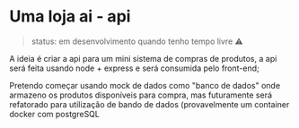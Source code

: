 # Uma loja ai - api

> status: em desenvolvimento quando tenho tempo livre ⚠️

A ideia é criar a api para um mini sistema de compras de produtos, a api será feita usando node + express e será consumida pelo front-end;

Pretendo começar usando mock de dados como "banco de dados" onde armazeno os produtos disponíveis para compra, mas futuramente será refatorado para utilização de bando de dados (provavelmente um container docker com postgreSQL
